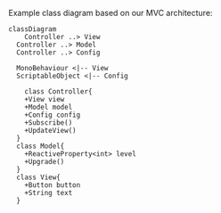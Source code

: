 Example class diagram based on our MVC architecture:

```mermaid
classDiagram
	Controller ..> View
  Controller ..> Model
  Controller ..> Config

  MonoBehaviour <|-- View
  ScriptableObject <|-- Config
  
	class Controller{
    +View view
    +Model model 
    +Config config
    +Subscribe()
    +UpdateView()
  }
  class Model{
    +ReactiveProperty<int> level
    +Upgrade()
  }
  class View{
    +Button button
    +String text
  }
```